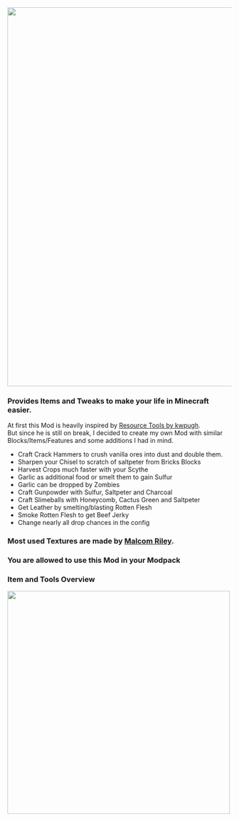 <center>
<img src=https://cdn-raw.modrinth.com/data/hwfBSwLz/images/a91fc8d68e218149ed11021f09466b8f8e3077fb.png width=850px>
</center>


### Provides Items and Tweaks to make your life in Minecraft easier.

At first this Mod is heavily inspired by [Resource Tools by kwpugh](https://www.curseforge.com/minecraft/mc-mods/resource-tools-fabric). <br>
But since he is still on break, I decided to create my own Mod with similar Blocks/Items/Features and some additions I had in mind.

- Craft Crack Hammers to crush vanilla ores into dust and double them.
- Sharpen your Chisel to scratch of saltpeter from Bricks Blocks
- Harvest Crops much faster with your Scythe
- Garlic as additional food or smelt them to gain Sulfur
- Garlic can be dropped by Zombies
- Craft Gunpowder with Sulfur, Saltpeter and Charcoal
- Craft Slimeballs with Honeycomb, Cactus Green and Saltpeter
- Get Leather by smelting/blasting Rotten Flesh
- Smoke Rotten Flesh to get Beef Jerky
- Change nearly all drop chances in the config

### Most used Textures are made by [Malcom Riley](https://github.com/malcolmriley/unused-textures).

### You are allowed to use this Mod in your Modpack

### Item and Tools Overview

<img src=https://cdn.modrinth.com/data/hwfBSwLz/images/d7abbf1f06291d2a19a3418ca7f61eca70cf96a3.png width=500px>
